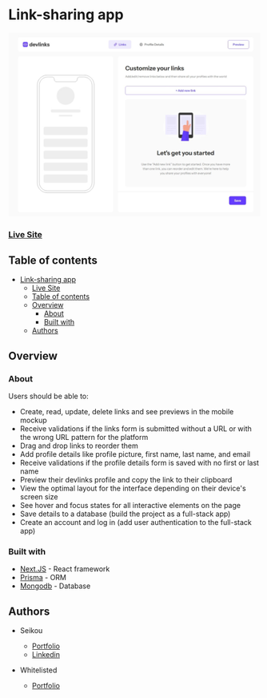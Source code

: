 # Link-sharing app

![](./public/preview.jpeg)

### [Live Site](https://your-live-site-url.com)

## Table of contents

- [Link-sharing app](#link-sharing-app)
    - [Live Site](#live-site)
  - [Table of contents](#table-of-contents)
  - [Overview](#overview)
    - [About](#about)
    - [Built with](#built-with)
  - [Authors](#authors)


## Overview

### About

Users should be able to:

- Create, read, update, delete links and see previews in the mobile mockup
- Receive validations if the links form is submitted without a URL or with the wrong URL pattern for the platform
- Drag and drop links to reorder them
- Add profile details like profile picture, first name, last name, and email
- Receive validations if the profile details form is saved with no first or last name
- Preview their devlinks profile and copy the link to their clipboard
- View the optimal layout for the interface depending on their device's screen size
- See hover and focus states for all interactive elements on the page
- Save details to a database (build the project as a full-stack app)
- Create an account and log in (add user authentication to the full-stack app)


### Built with

- [Next.JS](https://nextjs.org/) - React framework
- [Prisma](https://www.prisma.io/) - ORM
- [Mongodb](https://www.mongodb.com/) - Database


## Authors
- Seikou
  - [Portfolio](https://portfolio-selly361.vercel.app/)
  - [Linkedin](https://www.linkedin.com/in/seikou-sillah-883912249/)

- Whitelisted
  - [Portfolio](https://ismonov.ru/en)



